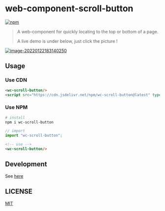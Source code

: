 # web-component-scroll-button

[![npm](https://img.shields.io/npm/v/wc-scroll-button)](https://www.npmjs.com/package/wc-scroll-button)

> A web-component for quickly locating to the top or bottom of a page.
> 
> A live demo is under below, just click the picture !

[![image-20220122183140250](https://aliyun-oss-lpj.oss-cn-qingdao.aliyuncs.com/images/by-picgo/image-20220122183140250.png)](https://liupj.top/wc-scroll-button/)

## Usage

### Use CDN

```html
<wc-scroll-button/>
<script src="https://cdn.jsdelivr.net/npm/wc-scroll-button@latest" type="module"></script>
```

### Use NPM

```bash
# install
npm i wc-scroll-button
```
```js
// import
import "wc-scroll-button";
```
```html
<!-- use -->
<wc-scroll-button/>
```

## Development

See [here](https://liupj.top/2022/05/14/web-component/)

## LICENSE

[MIT](https://github.com/Brannua/wc-scroll-button/blob/master/LICENSE)
